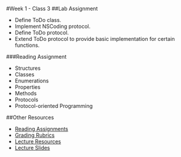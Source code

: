 #Week 1 - Class 3
##Lab Assignment
* Define ToDo class.
* Implement NSCoding protocol.
* Define ToDo protocol.
* Extend ToDo protocol to provide basic implementation for certain functions.

###Reading Assignment
* Structures
* Classes
* Enumerations
* Properties
* Methods
* Protocols
* Protocol-oriented Programming

##Other Resources
* [Reading Assignments](../../Resources/ra-grading-standard/)
* [Grading Rubrics](../../Resources/)
* [Lecture Resources](lecture/)
* [Lecture Slides](https://www.icloud.com/keynote/000DEWnsFJTOqf-2h9R-4CNoQ#Week1_Day3)

